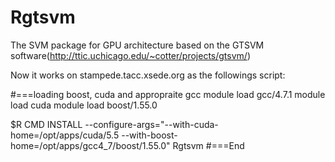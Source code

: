 # Rgtsvm
The SVM package for GPU architecture based on the GTSVM software(http://ttic.uchicago.edu/~cotter/projects/gtsvm/)

Now it works on stampede.tacc.xsede.org as the followings script:

#===loading boost, cuda and appropraite gcc
module load gcc/4.7.1
module load cuda
module load boost/1.55.0

$R CMD INSTALL --configure-args="--with-cuda-home=/opt/apps/cuda/5.5 --with-boost-home=/opt/apps/gcc4_7/boost/1.55.0" Rgtsvm
#===End
